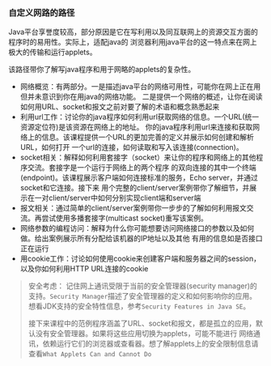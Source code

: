 ### 自定义网路的路径
Java平台享誉度较高，部分原因是它在写利用以及同互联网上的资源交互方面的程序时的易用性。实际上，适配java的
浏览器利用java平台的这一特点来在网上极大的传输和运行applets。

该路径带你了解写java程序和用于网略的applets的复杂性。
- 网络概览：有两部分。一是描述java平台的网络可用性，可能你在网上正在用但并未意识到你在用java的网络功能。
二是提供一个网络的概述，让你在阅读如何用URL、socket和报文之前对要了解的术语和概念熟悉起来
- 利用url工作：讨论你的java程序如何利用url获取网络的信息。一个URL(统一资源定位符)是该资源在网络上的地址。
你的java程序利用url来连接和获取网络上的信息。该课程提供一个URL的更加完善的定义并展示如何创建和解析URL，如何打开
一个url的连接，如何读取和写入该连接(connection)。
- socket相关：解释如何利用套接字（socket）来让你的程序和网络上的其他程序交流。套接字是一个运行于网络上的两个程序
的双向连接的其中一个终端(endpoint)。该课程展示客户端如何连接标准的服务，Echo server，并通过socket和它连接。接下来
用个完整的client/server案例带你了解细节，并展示在一对client/server中如何分别实现client端和server端
- 报文相关：通过简单的client/server案例带你一步步的了解如何利用报文交流。再尝试使用多播套接字(multicast socket)重写该案例。
- 网络参数的编程访问：解释为什么你可能想要访问网络接口的参数以及如何做。给出案例展示所有分配给该机器的IP地址以及其他
有用的信息如是否接口正在运行
- 用cookie工作：讨论如何使用cookie来创建客户端和服务器之间的session，以及你如何利用HTTP URL连接的cookie

> 安全考虑：
>记住网上通讯受限于当前的安全管理器(security manager)的支持。`Security Manager`描述了安全管理器的定义和如何影响你的应用。
>想看JDK支持的安全特性信息，参考`Security Features in Java SE`。
>
>接下来课程中的范例程序涵盖了URL、socket和报文，都是孤立的应用，默认没有安全管理器。如果将这些应用切换为applets，可能不能进行
>网络通讯，依赖运行它们的浏览器或查看器。想了解applets上的安全限制信息请查看`What Applets Can and Cannot Do`

